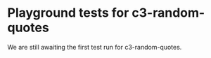 # Playground tests for c3-random-quotes
We are still awaiting the first test run for c3-random-quotes.
